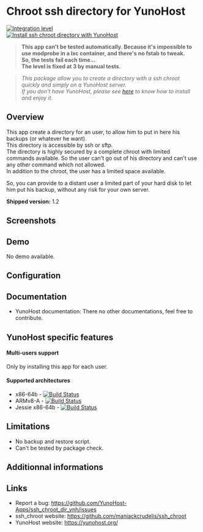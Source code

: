 # Chroot ssh directory for YunoHost

[![Integration level](https://dash.yunohost.org/integration/ssh_chroot_dir.svg)](https://dash.yunohost.org/appci/app/ssh_chroot_dir)  
[![Install ssh chroot directory with YunoHost](https://install-app.yunohost.org/install-with-yunohost.png)](https://install-app.yunohost.org/?app=ssh_chroot_dir)  
> **This app can't be tested automatically. Because it's impossible to use modprobe in a lxc container, and there's no fstab to tweak.  
So, the tests fail each time...  
The level is fixed at 3 by manual tests.**

> *This package allow you to create a directory with a ssh chroot quickly and simply on a YunoHost server.  
If you don't have YunoHost, please see [here](https://yunohost.org/#/install) to know how to install and enjoy it.*

## Overview

This app create a directory for an user, to allow him to put in here his backups (or whatever he want).  
This directory is accessible by ssh or sftp.  
The directory is highly secured by a complete chroot with limited commands available. So the user can't go out of his directory and can't use any other command which not allowed.  
In addition to the chroot, the user has a limited space available.

So, you can provide to a distant user a limited part of your hard disk to let him put his backup, without any risk for your own server.

**Shipped version:** 1.2

## Screenshots

## Demo

No demo available.

## Configuration

## Documentation

 * YunoHost documentation: There no other documentations, feel free to contribute.

## YunoHost specific features

#### Multi-users support

Only by installing this app for each user.

#### Supported architectures

* x86-64b - [![Build Status](https://ci-apps.yunohost.org/jenkins/job/ssh_chroot_dir%20(Community)/badge/icon)](https://ci-apps.yunohost.org/jenkins/job/ssh_chroot_dir%20(Community)/)
* ARMv8-A - [![Build Status](https://ci-apps-arm.yunohost.org/jenkins/job/ssh_chroot_dir%20(Community)%20(%7EARM%7E)/badge/icon)](https://ci-apps-arm.yunohost.org/jenkins/job/ssh_chroot_dir%20(Community)%20(%7EARM%7E)/)
* Jessie x86-64b - [![Build Status](https://ci-stretch.nohost.me/jenkins/job/ssh_chroot_dir%20(Community)/badge/icon)](https://ci-stretch.nohost.me/jenkins/job/ssh_chroot_dir%20(Community)/)

## Limitations

* No backup and restore script.
* Can't be tested by package check.

## Additionnal informations

## Links

 * Report a bug: https://github.com/YunoHost-Apps/ssh_chroot_dir_ynh/issues
 * ssh_chroot website: https://github.com/maniackcrudelis/ssh_chroot
 * YunoHost website: https://yunohost.org/
